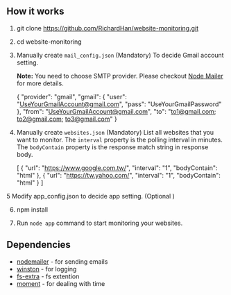 ## How it works

1. git clone https://github.com/RichardHan/website-monitoring.git

2. cd website-monitoring 

3. 
   Manually create `mail_config.json` (Mandatory)
   To decide Gmail account setting. 

   **Note:** You need to choose SMTP provider. Please checkout [Node Mailer](https://github.com/andris9/Nodemailer) for more details.

	{
	  "provider": "gmail",
	  "gmail": {
		"user": "UseYourGmailAccount@gmail.com",
		"pass": "UseYourGmailPassword"
	  },
	  "from": "UseYourGmailAccount@gmail.com",
	  "to": "to1@gmail.com; to2@gmail.com; to3@gmail.com"
	}

4. Manually create `websites.json` (Mandatory)
   List all websites that you want to monitor.
   The `interval` property is the polling interval in minutes.  
   The `bodyContain` property is the response match string in response body.

	[
	  {
		"url": "https://www.google.com.tw/",
		"interval": "1",
		"bodyContain": "html"
	  },
	  {
		"url": "https://tw.yahoo.com/",
		"interval": "1",
		"bodyContain": "html"
	  }
	]

5  Modify app_config.json to decide app setting. (Optional )

6. npm install

7. Run `node app` command to start monitoring your websites.

## Dependencies
 - [nodemailer](https://github.com/andris9/Nodemailer) - for sending emails 
 - [winston](https://github.com/winstonjs/winston) - for logging
 - [fs-extra](https://github.com/jprichardson/node-fs-extra) - fs extention
 - [moment](https://github.com/moment/moment/) - for dealing with time
